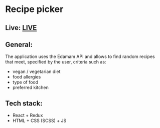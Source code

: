 # Recipe picker

## Live: [LIVE](http://recipepicker.netlify.app)

## General:

The application uses the Edamam API and allows to find random recipes that meet, specified by the user, criteria such as:
- vegan / vegetarian diet
- food allergies
- type of food
- preferred kitchen

## Tech stack:

- React + Redux
- HTML + CSS (SCSS) + JS
